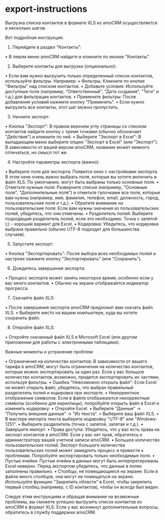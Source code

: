 # export-instructions




Выгрузка списка контактов в формате XLS из amoCRM осуществляется в несколько шагов. 

Вот подробная инструкция:

1. Перейдите в раздел "Контакты":

•  В левом меню amoCRM найдите и кликните по иконке "Контакты".

2. Выберите контакты для выгрузки (опционально):

•  Если вам нужно выгрузить только определенный список контактов, используйте фильтры. Например:
  •  Фильтры: Кликните по кнопке "Фильтры" над списком контактов.
  •  Добавьте условия: Используйте доступные поля (например, "Ответственный", "Дата создания", "Теги" и т.д.) для фильтрации контактов.
  •  Примените фильтры: После добавления условий нажмите кнопку "Применить".
•  Если нужно выгрузить все контакты, этот шаг можно пропустить.

3. Начните экспорт:

•  Кнопка "Экспорт": В правом верхнем углу страницы со списком контактов найдите кнопку с тремя точками (обычно обозначает "Действия") и кликните по ней.
•  Выберите "Экспорт в Excel": В выпадающем меню выберите опцию "Экспорт в Excel" (или "Экспорт"). В зависимости от вашей версии amoCRM, название может немного отличаться, но смысл тот же.

4. Настройте параметры экспорта (важно):

•  Выберите поля для экспорта: Появится окно с настройками экспорта. В этом окне очень важно выбрать поля, которые вы хотите включить в файл XLS. По умолчанию, могут быть выбраны только основные поля.
  •  Отметьте нужные поля: Разверните списки (например, "Основные поля", "Дополнительные поля") и отметьте галочками все поля, которые вам нужны (например, имя, фамилия, телефон, email, должность, город, пользовательские поля и т.д.).
  •  Обратите внимание на пользовательские поля: Если вам нужны значения из пользовательских полей, убедитесь, что они отмечены.
•  Разделитель полей: Выберите подходящий разделитель полей, если это необходимо. Точка с запятой (;) - хороший вариант для Excel.
•  Кодировка: Убедитесь, что кодировка выбрана правильно (обычно UTF-8 подходит для большинства случаев).

5. Запустите экспорт:

•  Кнопка "Экспортировать": После выбора всех необходимых полей и настроек нажмите кнопку "Экспортировать" (или "Сохранить").

6. Дождитесь завершения экспорта:

•  Процесс экспорта может занять некоторое время, особенно если у вас много контактов.
•  Обычно на экране отображается индикатор прогресса.

7. Скачайте файл XLS:

•  После завершения экспорта amoCRM предложит вам скачать файл XLS.
•  Выберите место на вашем компьютере, куда вы хотите сохранить файл.

8. Откройте файл XLS:

•  Откройте скачанный файл XLS в Microsoft Excel (или другом приложении для работы с электронными таблицами).

Важные моменты и устранение проблем:

•  Ограничения на количество контактов: В зависимости от вашего тарифа в amoCRM, могут быть ограничения на количество контактов, которые можно экспортировать за один раз. Если у вас большое количество контактов, возможно, придется экспортировать их частями, используя фильтры.
•  Ошибка "Невозможно открыть файл": Если Excel не может открыть файл, убедитесь, что выбран правильный разделитель полей и кодировка при экспорте.
•  Некорректное отображение символов: Если в файле отображаются некорректные символы (особенно для кириллицы), попробуйте открыть файл в Excel и изменить кодировку:
  •  Откройте Excel.
  •  Выберите "Данные" -> "Получить внешние данные" -> "Из текста".
  •  Выберите ваш файл XLS.
  •  В мастере импорта текста выберите кодировку "UTF-8" или "Windows-1251".
  •  Выберите разделитель (точка с запятой, запятая и т.д.).
  •  Завершите импорт.
•  Права доступа: Убедитесь, что у вас есть права на экспорт контактов в amoCRM. Если у вас нет прав, обратитесь к администратору вашей учетной записи amoCRM.
•  Большое количество пользовательских полей: Экспорт большого количества пользовательских полей может замедлить процесс и привести к проблемам. Попробуйте экспортировать только необходимые поля.
•  Пустые ячейки: Пустые ячейки в данных могут быть интерпретированы Excel неверно. Перед экспортом убедитесь, что данные в полях заполнены правильно.
•  Столбцы, не помещающиеся на экране: Если в файле много столбцов, они могут не помещаться на экране. Используйте функцию "Закрепить области" в Excel, чтобы закрепить первый столбец (например, с ID контактов), чтобы он всегда был виден.

Следуя этим инструкциям и обращая внимание на возможные проблемы, вы сможете успешно выгрузить список контактов из amoCRM в формат XLS. Если у вас возникнут дополнительные вопросы, обратитесь в службу поддержки amoCRM.
